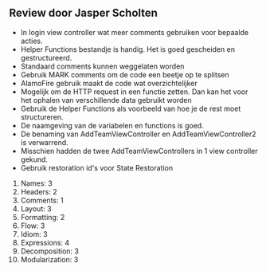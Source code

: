 ## Review door Jasper Scholten

* In login view controller wat meer comments gebruiken voor bepaalde acties.
* Helper Functions bestandje is handig. Het is goed gescheiden en gestructureerd.
* Standaard comments kunnen weggelaten worden
* Gebruik MARK comments om de code een beetje op te splitsen
* AlamoFire gebruik maakt de code wat overzichtelijker
* Mogelijk om de HTTP request in een functie zetten. Dan kan het voor het ophalen van verschillende data gebruikt worden
* Gebruik de Helper Functions als voorbeeld van hoe je de rest moet structureren. 
* De naamgeving van de variabelen en functions is goed.
* De benaming van AddTeamViewController en AddTeamViewController2 is verwarrend. 
* Misschien hadden de twee AddTeamViewControllers in 1 view controller gekund.
* Gebruik restoration id's voor State Restoration

1. Names: 3
2. Headers: 2
3. Comments: 1
4. Layout: 3
5. Formatting: 2
6. Flow: 3
7. Idiom: 3
8. Expressions: 4
9. Decomposition: 3
10. Modularization: 3
